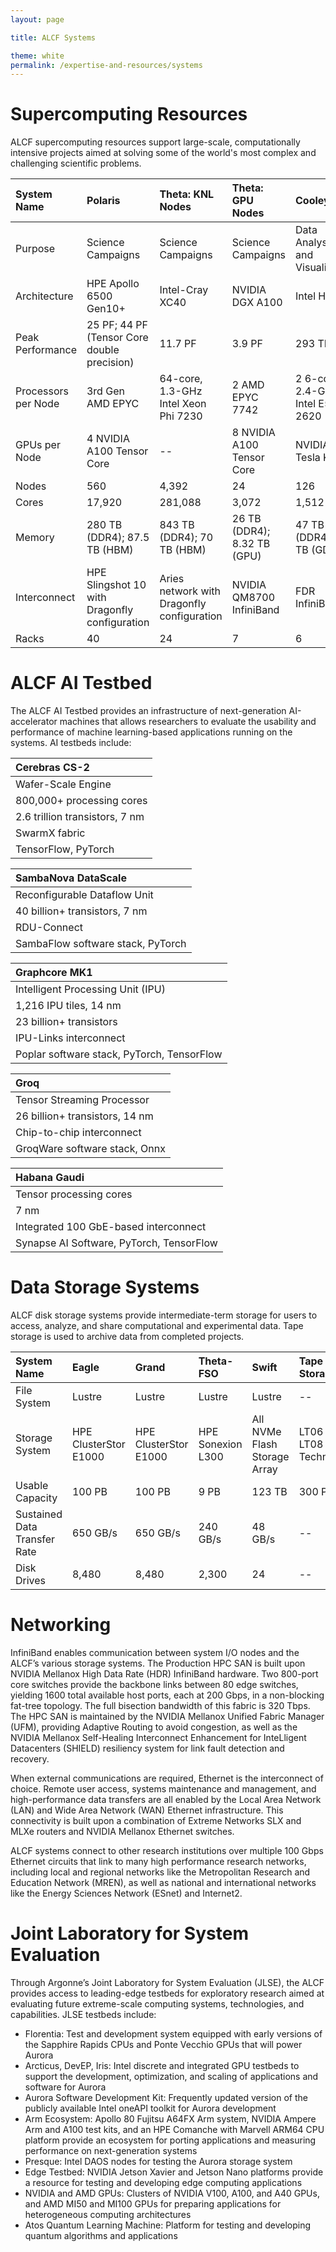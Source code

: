 ```yaml
---
layout: page

title: ALCF Systems

theme: white
permalink: /expertise-and-resources/systems
---
```

# Supercomputing Resources

ALCF supercomputing resources support large-scale, computationally intensive projects aimed at solving some of the world's most complex and challenging scientific problems.

| System Name     | Polaris       | Theta: KNL Nodes   | Theta: GPU Nodes   | Cooley   |
| :---------- | :---------- | :-------------- | :-------------- | :-------------- |
| Purpose    | Science Campaigns    | Science Campaigns       | Science Campaigns       |  Data Analysis and Visualization
| Architecture    | HPE Apollo 6500 Gen10+   | Intel-Cray XC40        | NVIDIA DGX A100        |  Intel Haswell
| Peak Performance    | 25 PF; 44 PF (Tensor Core double precision)    | 11.7 PF       | 3.9 PF        |  293 TF
| Processors per Node   | 3rd Gen AMD EPYC   | 64-core, 1.3-GHz Intel Xeon Phi 7230      | 2 AMD EPYC 7742        |  2 6-core, 2.4-GHz Intel E5–2620
| GPUs per Node    | 4 NVIDIA A100 Tensor Core   | --     | 8 NVIDIA A100 Tensor Core        |  NVIDIA Tesla K80
| Nodes   | 560    | 4,392      | 24        |  126
| Cores   | 17,920    | 281,088       | 3,072        |  1,512
| Memory    | 280 TB (DDR4); 87.5 TB (HBM)    | 843 TB (DDR4); 70 TB (HBM)       | 26 TB (DDR4); 8.32 TB (GPU)      |  47 TB (DDR4); 3 TB (GDDR5)
| Interconnect    | HPE Slingshot 10 with Dragonfly configuration    | Aries network with Dragonfly configuration      | NVIDIA QM8700 InfiniBand       |  FDR InfiniBand
| Racks    | 40    | 24       | 7     |  6


# ALCF AI Testbed

The ALCF AI Testbed provides an infrastructure of next-generation AI-accelerator machines that allows researchers to evaluate the usability and performance of machine learning-based applications running on the systems. AI testbeds include:

| Cerebras CS-2 |
| :---------- |
| Wafer-Scale Engine |
| 800,000+ processing cores |
| 2.6 trillion transistors, 7 nm |
| SwarmX fabric |
| TensorFlow, PyTorch |


| SambaNova DataScale |
| :---------- |
| Reconfigurable Dataflow Unit |
| 40 billion+ transistors, 7 nm |
| RDU-Connect |
| SambaFlow software stack, PyTorch |


| Graphcore MK1 |
| :---------- |
| Intelligent Processing Unit (IPU) |
| 1,216 IPU tiles, 14 nm |
| 23 billion+ transistors |
| IPU-Links interconnect |
| Poplar software stack, PyTorch, TensorFlow |


| Groq |
| :---------- |
| Tensor Streaming Processor |
| 26 billion+ transistors, 14 nm |
| Chip-to-chip interconnect |
| GroqWare software stack, Onnx |


| Habana Gaudi |
| :---------- |
| Tensor processing cores |
| 7 nm |
| Integrated 100 GbE-based interconnect |
| Synapse AI Software, PyTorch, TensorFlow |



# Data Storage Systems

ALCF disk storage systems provide intermediate-term storage for users to access, analyze, and share computational and experimental data. Tape storage is used to archive data from completed projects.

| System Name     | Eagle       | Grand   | Theta-FSO  | Swift   | Tape Storage
| :---------- | :---------- | :-------------- | :-------------- | :-------------- | :-------------- |
| File System    | Lustre   | Lustre       | Lustre       |  Lustre   |  -- 
| Storage System   | HPE ClusterStor E1000   | HPE ClusterStor E1000       | HPE Sonexion L300        |  All NVMe Flash Storage Array  | LT06 and LT08 Tape Technology
| Usable Capacity   | 100 PB   | 100 PB      | 9 PB      |  123 TB  | 300 PB
| Sustained Data Transfer Rate   | 650 GB/s   | 650 GB/s      | 240 GB/s       |  48 GB/s  | --
| Disk Drives   | 8,480   | 8,480       | 2,300       |  24  | --


# Networking

InfiniBand enables communication between system I/O nodes and the ALCF’s various storage systems. The Production HPC SAN is built upon NVIDIA Mellanox High Data Rate (HDR) InfiniBand hardware. Two 800-port core switches provide the backbone links between 80 edge switches, yielding 1600 total available host ports, each at 200 Gbps, in a non-blocking fat-tree topology. The full bisection bandwidth of this fabric is 320 Tbps. The HPC SAN is maintained by the NVIDIA Mellanox Unified Fabric Manager (UFM), providing Adaptive Routing to avoid congestion, as well as the NVIDIA Mellanox Self-Healing Interconnect Enhancement for InteLligent Datacenters (SHIELD) resiliency system for link fault detection and recovery.

When external communications are required, Ethernet is the interconnect of choice. Remote user access, systems maintenance and management, and high-performance data transfers are all enabled by the Local Area Network (LAN) and Wide Area Network (WAN) Ethernet infrastructure. This connectivity is built upon a combination of Extreme Networks SLX and MLXe routers and NVIDIA Mellanox Ethernet switches.

ALCF systems connect to other research institutions over multiple 100 Gbps Ethernet circuits that link to many high performance research networks, including local and regional networks like the Metropolitan Research and Education Network (MREN), as well as national and international networks like the Energy Sciences Network (ESnet) and Internet2.
 

 
# Joint Laboratory for System Evaluation
 
Through Argonne’s Joint Laboratory for System Evaluation (JLSE), the ALCF provides access to leading-edge testbeds for exploratory research aimed at evaluating future
extreme-scale computing systems, technologies, and capabilities. JLSE testbeds include:

- Florentia: Test and development system equipped with early versions of the Sapphire Rapids CPUs and Ponte Vecchio GPUs that will power Aurora
- Arcticus, DevEP, Iris: Intel discrete and integrated GPU testbeds to support the development, optimization, and scaling of applications and software for Aurora
- Aurora Software Development Kit: Frequently updated version of the publicly available Intel oneAPI toolkit for Aurora development
- Arm Ecosystem: Apollo 80 Fujitsu A64FX Arm system, NVIDIA Ampere Arm and A100 test kits, and an HPE Comanche with Marvell ARM64 CPU platform provide an ecosystem for porting applications and measuring performance on next-generation systems
- Presque: Intel DAOS nodes for testing the Aurora storage system
- Edge Testbed: NVIDIA Jetson Xavier and Jetson Nano platforms provide a resource for testing and developing edge computing applications
- NVIDIA and AMD GPUs: Clusters of NVIDIA V100, A100, and A40 GPUs, and AMD MI50 and MI100 GPUs for preparing applications for heterogeneous computing architectures
- Atos Quantum Learning Machine: Platform for testing and developing quantum algorithms and applications
 



